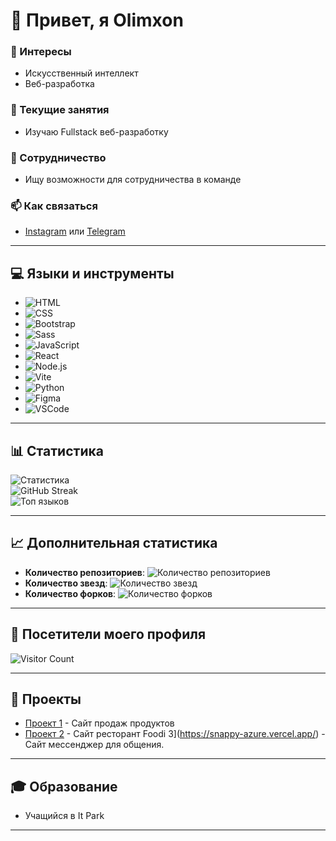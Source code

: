 # 👋 Привет, я Olimxon

### 👀 Интересы
- Искусственный интеллект
- Веб-разработка

### 🌱 Текущие занятия
- Изучаю Fullstack веб-разработку

### 💞️ Сотрудничество
- Ищу возможности для сотрудничества в команде

### 📫 Как связаться
- [Instagram](https://www.instagram.com/olimxon__313) или [Telegram](https://t.me/olimx9n)
---

## 💻 Языки и инструменты
- ![HTML](https://img.shields.io/badge/-HTML-E34F26?style=flat-square&logo=html5&logoColor=white)
- ![CSS](https://img.shields.io/badge/-CSS-1572B6?style=flat-square&logo=css3&logoColor=white)
- ![Bootstrap](https://img.shields.io/badge/-Bootstrap-563D7C?style=flat-square&logo=bootstrap&logoColor=white)
- ![Sass](https://img.shields.io/badge/-Sass-CC6699?style=flat-square&logo=sass&logoColor=white)
- ![JavaScript](https://img.shields.io/badge/-JavaScript-F7DF1E?style=flat-square&logo=javascript&logoColor=black)
- ![React](https://img.shields.io/badge/-React-61DAFB?style=flat-square&logo=react&logoColor=black)
- ![Node.js](https://img.shields.io/badge/-Node.js-339933?style=flat-square&logo=nodedotjs&logoColor=white)
- ![Vite](https://img.shields.io/badge/-Vite-646CFF?style=flat-square&logo=vite&logoColor=white)
- ![Python](https://img.shields.io/badge/-Python-3776AB?style=flat-square&logo=python&logoColor=white)
- ![Figma](https://img.shields.io/badge/-Figma-F24E1E?style=flat-square&logo=figma&logoColor=white)
- ![VSCode](https://img.shields.io/badge/-VS%20Code-007ACC?style=flat-square&logo=visual-studio-code&logoColor=white)

---

## 📊 Статистика
![Статистика](https://github-readme-stats.vercel.app/api?username=olimxon313&show_icons=true&hide_title=true&count_private=true&theme=radical) <br>
![GitHub Streak](https://github-readme-streak-stats.herokuapp.com/?user=olimxon313&theme=radical)<br>
![Топ языков](https://github-readme-stats.vercel.app/api/top-langs/?username=olimxon313&layout=compact&theme=radical)

---

## 📈 Дополнительная статистика
- **Количество репозиториев**: ![Количество репозиториев](https://img.shields.io/badge/Repos-10-brightgreen)
- **Количество звезд**: ![Количество звезд](https://img.shields.io/badge/Stargazers-20-yellow)
- **Количество форков**: ![Количество форков](https://img.shields.io/badge/Forks-5-orange)

---

## 👀 Посетители моего профиля
![Visitor Count](https://profile-counter.glitch.me/olimxon313/count.svg)

---

## 🚀 Проекты
- [Проект 1](https://shopex-r3f2.onrender.com/) - Сайт продаж продуктов
- [Проект 2](https://foodi-restourant.vercel.app/) - Сайт ресторант Foodi
3](https://snappy-azure.vercel.app/) - Сайт мессенджер для общения.
---

## 🎓 Образование
- Учащийся в It Park

---
